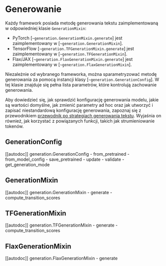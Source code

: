 <!--Copyright 2022 The HuggingFace Team. All rights reserved.

Licensed under the Apache License, Version 2.0 (the "License"); you may not use this file except in compliance with
the License. You may obtain a copy of the License at

http://www.apache.org/licenses/LICENSE-2.0

Unless required by applicable law or agreed to in writing, software distributed under the License is distributed on
an "AS IS" BASIS, WITHOUT WARRANTIES OR CONDITIONS OF ANY KIND, either express or implied. See the License for the
specific language governing permissions and limitations under the License.

⚠️ Note that this file is in Markdown but contain specific syntax for our doc-builder (similar to MDX) that may not be
rendered properly in your Markdown viewer.

-->

# Generowanie

Każdy framework posiada metodę generowania tekstu zaimplementowaną w odpowiedniej klasie `GenerationMixin`:

- PyTorch [`~generation.GenerationMixin.generate`] jest zaimplementowany w [`~generation.GenerationMixin`].
- TensorFlow [`~generation.TFGenerationMixin.generate`] jest zaimplementowany w [`~generation.TFGenerationMixin`].
- Flax/JAX [`~generation.FlaxGenerationMixin.generate`] jest zaimplementowany w [`~generation.FlaxGenerationMixin`].

Niezależnie od wybranego frameworka, można sparametryzować metodę generowania za pomocą instancji klasy [`~generation.GenerationConfig`]. W tej klasie znajduje się pełna lista parametrów, które kontrolują zachowanie generowania.

Aby dowiedzieć się, jak sprawdzić konfigurację generowania modelu, jakie są wartości domyślne, jak zmienić parametry ad hoc oraz jak utworzyć i zapisać niestandardową konfigurację generowania, zapoznaj się z przewodnikiem [przewodnik po strategiach generowania tekstu](../generation_strategies). Wyjaśnia on również, jak korzystać z powiązanych funkcji, takich jak strumieniowanie tokenów.

## GenerationConfig

[[autodoc]] generation.GenerationConfig
	- from_pretrained
	- from_model_config
	- save_pretrained
	- update
	- validate
	- get_generation_mode

## GenerationMixin

[[autodoc]] generation.GenerationMixin
	- generate
	- compute_transition_scores

## TFGenerationMixin

[[autodoc]] generation.TFGenerationMixin
	- generate
	- compute_transition_scores

## FlaxGenerationMixin

[[autodoc]] generation.FlaxGenerationMixin
	- generate
